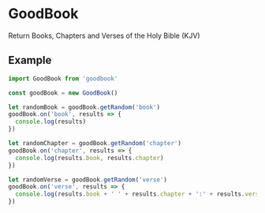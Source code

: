 # GoodBook
Return Books, Chapters and Verses of the Holy Bible (KJV)

## Example
```js
import GoodBook from 'goodbook'

const goodBook = new GoodBook()

let randomBook = goodBook.getRandom('book')
goodBook.on('book', results => {
  console.log(results)
})

let randomChapter = goodBook.getRandom('chapter')
goodBook.on('chapter', results => {
  console.log(results.book, results.chapter)
})

let randomVerse = goodBook.getRandom('verse')
goodBook.on('verse', results => {
  console.log(results.book + ' ' + results.chapter + ':' + results.verse, '-', results.text)
})
```

